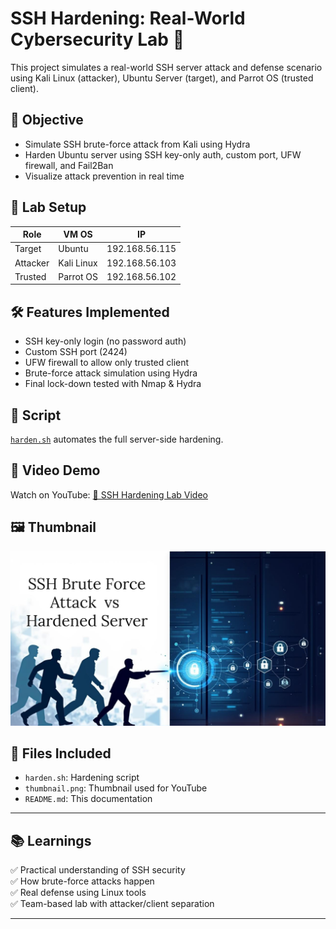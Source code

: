 # SSH Hardening: Real-World Cybersecurity Lab 🔐

This project simulates a real-world SSH server attack and defense scenario using Kali Linux (attacker), Ubuntu Server (target), and Parrot OS (trusted client).

## 🎯 Objective

- Simulate SSH brute-force attack from Kali using Hydra
- Harden Ubuntu server using SSH key-only auth, custom port, UFW firewall, and Fail2Ban
- Visualize attack prevention in real time

## 🧩 Lab Setup

| Role        | VM OS        | IP               |
|-------------|--------------|------------------|
| Target      | Ubuntu       | 192.168.56.115   |
| Attacker    | Kali Linux   | 192.168.56.103   |
| Trusted     | Parrot OS    | 192.168.56.102   |

## 🛠️ Features Implemented

- SSH key-only login (no password auth)
- Custom SSH port (2424)
- UFW firewall to allow only trusted client
- Brute-force attack simulation using Hydra
- Final lock-down tested with Nmap & Hydra

## 📜 Script

[`harden.sh`](./harden.sh) automates the full server-side hardening.

## 🎥 Video Demo

Watch on YouTube: [🔗 SSH Hardening Lab Video](https://www.youtube.com/watch?v=jRxmoAZL-hU&t=160s)

## 🖼️ Thumbnail

![thumbnail](./thumbnail.png)

## 📂 Files Included

- `harden.sh`: Hardening script
- `thumbnail.png`: Thumbnail used for YouTube
- `README.md`: This documentation

---

## 📚 Learnings

✅ Practical understanding of SSH security  
✅ How brute-force attacks happen  
✅ Real defense using Linux tools  
✅ Team-based lab with attacker/client separation

---
